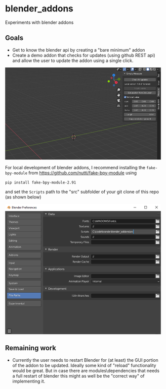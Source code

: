 # blender_addons

Experiments with blender addons

## Goals
* Get to know the blender api by creating a "bare minimum" addon
* Create a demo addon that checks for updates (using github REST api) and allow the user to update the addon using a single click.

![figure](docs/figures/just_a_figure.png)

For local development of blender addons, I recommend installing the `fake-bpy-module` from https://github.com/nutti/fake-bpy-module using

```
pip install fake-bpy-module-2.91
```

and set the `Scripts` path to the "src" subfolder of your git clone of this repo (as shown below) 

![Blender Preferences](docs/figures/BlenderPrefs.png)

## Remaining work
* Currently the user needs to restart Blender for (at least) the GUI portion of the addon to be updated. Ideally some 
kind of "reload" functionality would be great. But in case there are modules\dependencies that needs a full restart of 
  blender this might as well be the "correct way" of implementing it. 
  
  